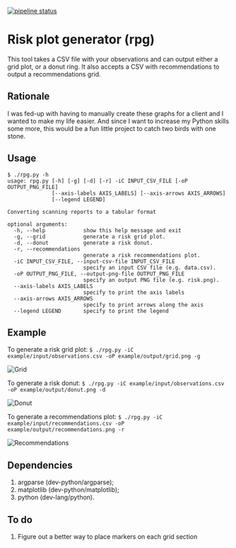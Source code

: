 [![pipeline status](https://gitlab.com/0bs1d1an/rpg/badges/master/pipeline.svg)](https://gitlab.com/0bs1d1an/rpg/commits/master)

# Risk plot generator (rpg)

This tool takes a CSV file with your observations and can output either a grid plot, or a donut ring.
It also accepts a CSV with recommendations to output a recommendations grid.

## Rationale

I was fed-up with having to manually create these graphs for a client and I wanted to make my life easier.
And since I want to increase my Python skills some more, this would be a fun little project to catch two birds with one stone.

## Usage

```
$ ./rpg.py -h
usage: rpg.py [-h] [-g] [-d] [-r] -iC INPUT_CSV_FILE [-oP OUTPUT_PNG_FILE]
              [--axis-labels AXIS_LABELS] [--axis-arrows AXIS_ARROWS]
              [--legend LEGEND]

Converting scanning reports to a tabular format

optional arguments:
  -h, --help            show this help message and exit
  -g, --grid            generate a risk grid plot.
  -d, --donut           generate a risk donut.
  -r, --recommendations
                        generate a risk recommendations plot.
  -iC INPUT_CSV_FILE, --input-csv-file INPUT_CSV_FILE
                        specify an input CSV file (e.g. data.csv).
  -oP OUTPUT_PNG_FILE, --output-png-file OUTPUT_PNG_FILE
                        specify an output PNG file (e.g. risk.png).
  --axis-labels AXIS_LABELS
                        specify to print the axis labels
  --axis-arrows AXIS_ARROWS
                        specify to print arrows along the axis
  --legend LEGEND       specify to print the legend
```

## Example

To generate a risk grid plot: `$ ./rpg.py -iC example/input/observations.csv -oP example/output/grid.png -g`

![Grid](example/output/grid.png)

To generate a risk donut: `$ ./rpg.py -iC example/input/observations.csv -oP example/output/donut.png -d`

![Donut](example/output/donut.png)

To generate a recommendations plot: `$ ./rpg.py -iC example/input/recommendations.csv -oP example/output/recommendations.png -r`

![Recommendations](example/output/recommendations.png)

## Dependencies

1. argparse (dev-python/argparse);
2. matplotlib (dev-python/matplotlib);
3. python (dev-lang/python).

## To do

1. Figure out a better way to place markers on each grid section
